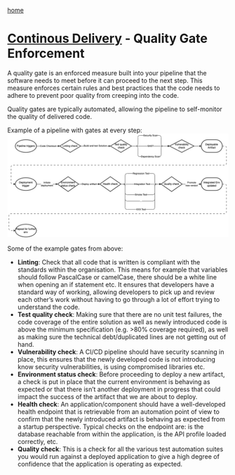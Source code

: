 [home](../README.md)
# [Continous Delivery](README.md) - Quality Gate Enforcement

A quality gate is an enforced measure built into your pipeline that the software needs to meet before it can proceed to the next step. This measure enforces certain rules and best practices that the code needs to adhere to prevent poor quality from creeping into the code.

Quality gates are typically automated, allowing the pipeline to self-monitor the quality of delivered code.

Example of a pipeline with gates at every step:
![Example of a pipeline with gates at every step](../../images/quality-gate-example.png)

Some of the example gates from above:

* **Linting**: Check that all code that is written is compliant with the standards within the organisation. This means for example that variables should follow PascalCase or camelCase, there should be a white line when opening an if statement etc. It ensures that developers have a standard way of working, allowing developers to pick up and review each other’s work without having to go through a lot of effort trying to understand the code.
* **Test quality check**: Making sure that there are no unit test failures, the code coverage of the entire solution as well as newly introduced code is above the minimum specification (e.g. >80% coverage required), as well as making sure the technical debt/duplicated lines are not getting out of hand.
* **Vulnerability check**: A CI/CD pipeline should have security scanning in place, this ensures that the newly developed code is not introducing know security vulnerabilities, is using compromised libraries etc.
* **Environment status check**: Before proceeding to deploy a new artifact, a check is put in place that the current environment is behaving as expected or that there isn’t another deployment in progress that could impact the success of the artifact that we are about to deploy.
* **Health check**: An application/component should have a well-developed health endpoint that is retrievable from an automation point of view to confirm that the newly introduced artifact is behaving as expected from a startup perspective. Typical checks on the endpoint are: is the database reachable from within the application, is the API profile loaded correctly, etc.
* **Quality check**: This is a check for all the various test automation suites you would run against a deployed application to give a high degree of confidence that the application is operating as expected.